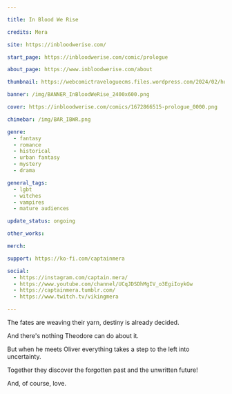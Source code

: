```yaml
---

title: In Blood We Rise

credits: Mera

site: https://inbloodwerise.com/

start_page: https://inbloodwerise.com/comic/prologue

about_page: https://www.inbloodwerise.com/about

thumbnail: https://webcomictraveloguecms.files.wordpress.com/2024/02/hubbox_inblood.png

banner: /img/BANNER_InBloodWeRise_2400x600.png

cover: https://inbloodwerise.com/comics/1672866515-prologue_0000.png

chimebar: /img/BAR_IBWR.png

genre:
  - fantasy
  - romance
  - historical
  - urban fantasy
  - mystery
  - drama

general_tags: 
  - lgbt
  - witches
  - vampires
  - mature audiences

update_status: ongoing

other_works:

merch: 

support: https://ko-fi.com/captainmera

social: 
  - https://instagram.com/captain.mera/
  - https://www.youtube.com/channel/UCqJDSDhMgIV_o3EgiIoykGw
  - https://captainmera.tumblr.com/
  - https://www.twitch.tv/vikingmera

---
```


The fates are weaving their yarn, destiny is already decided.

And there's nothing Theodore can do about it.

But when he meets Oliver everything takes a step to the left into uncertainty. 

Together they discover the forgotten past and the unwritten future!

And, of course, love.
